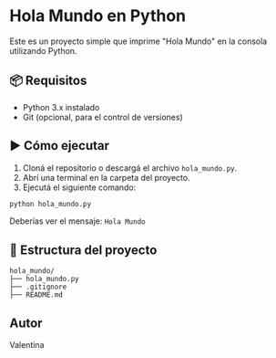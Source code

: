 # Hola Mundo en Python

Este es un proyecto simple que imprime "Hola Mundo" en la consola utilizando Python.

## 📦 Requisitos

- Python 3.x instalado
- Git (opcional, para el control de versiones)

## ▶️ Cómo ejecutar

1. Cloná el repositorio o descargá el archivo `hola_mundo.py`.
2. Abrí una terminal en la carpeta del proyecto.
3. Ejecutá el siguiente comando:

```bash
python hola_mundo.py
```

Deberías ver el mensaje: `Hola Mundo`

## 🔧 Estructura del proyecto

```
hola_mundo/
├── hola_mundo.py
├── .gitignore
├── README.md
```

## Autor

Valentina
